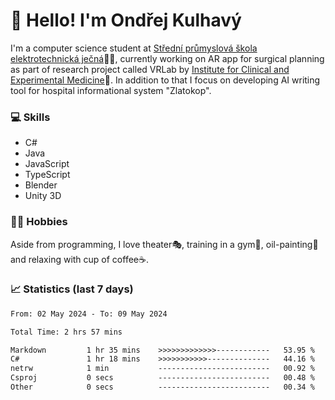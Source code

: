 # 👋 Hello! I'm Ondřej Kulhavý

I'm a computer science student at [Střední průmyslová škola elektrotechnická ječná](https://www.spsejecna.cz/)👨‍🎓, currently working on AR app for surgical planning as part of research project called VRLab by [Institute for Clinical and Experimental Medicine](https://www.ikem.cz/en/)🏥.
In addition to that I focus on developing AI writing tool for hospital informational system "Zlatokop".

### 💻 Skills
- C#
- Java
- JavaScript
- TypeScript
- Blender
- Unity 3D

### 🏋️‍♂️ Hobbies

Aside from programming, I love theater🎭, training in a gym💪, oil-painting🎨 and relaxing with cup of coffee☕.
### 📈 Statistics (last 7 days)
<!--START_SECTION:waka-->

```txt
From: 02 May 2024 - To: 09 May 2024

Total Time: 2 hrs 57 mins

Markdown         1 hr 35 mins    >>>>>>>>>>>>>------------   53.95 %
C#               1 hr 18 mins    >>>>>>>>>>>--------------   44.16 %
netrw            1 min           -------------------------   00.92 %
Csproj           0 secs          -------------------------   00.48 %
Other            0 secs          -------------------------   00.34 %
```

<!--END_SECTION:waka-->



